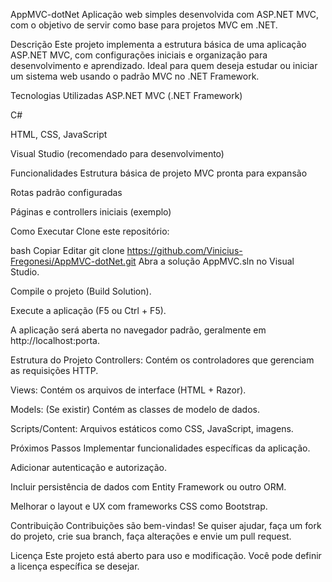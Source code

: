 AppMVC-dotNet
Aplicação web simples desenvolvida com ASP.NET MVC, com o objetivo de servir como base para projetos MVC em .NET.

Descrição
Este projeto implementa a estrutura básica de uma aplicação ASP.NET MVC, com configurações iniciais e organização para desenvolvimento e aprendizado. Ideal para quem deseja estudar ou iniciar um sistema web usando o padrão MVC no .NET Framework.

Tecnologias Utilizadas
ASP.NET MVC (.NET Framework)

C#

HTML, CSS, JavaScript

Visual Studio (recomendado para desenvolvimento)

Funcionalidades
Estrutura básica de projeto MVC pronta para expansão

Rotas padrão configuradas

Páginas e controllers iniciais (exemplo)

Como Executar
Clone este repositório:

bash
Copiar
Editar
git clone https://github.com/Vinicius-Fregonesi/AppMVC-dotNet.git
Abra a solução AppMVC.sln no Visual Studio.

Compile o projeto (Build Solution).

Execute a aplicação (F5 ou Ctrl + F5).

A aplicação será aberta no navegador padrão, geralmente em http://localhost:porta.

Estrutura do Projeto
Controllers: Contém os controladores que gerenciam as requisições HTTP.

Views: Contém os arquivos de interface (HTML + Razor).

Models: (Se existir) Contém as classes de modelo de dados.

Scripts/Content: Arquivos estáticos como CSS, JavaScript, imagens.

Próximos Passos
Implementar funcionalidades específicas da aplicação.

Adicionar autenticação e autorização.

Incluir persistência de dados com Entity Framework ou outro ORM.

Melhorar o layout e UX com frameworks CSS como Bootstrap.

Contribuição
Contribuições são bem-vindas! Se quiser ajudar, faça um fork do projeto, crie sua branch, faça alterações e envie um pull request.

Licença
Este projeto está aberto para uso e modificação. Você pode definir a licença específica se desejar.
